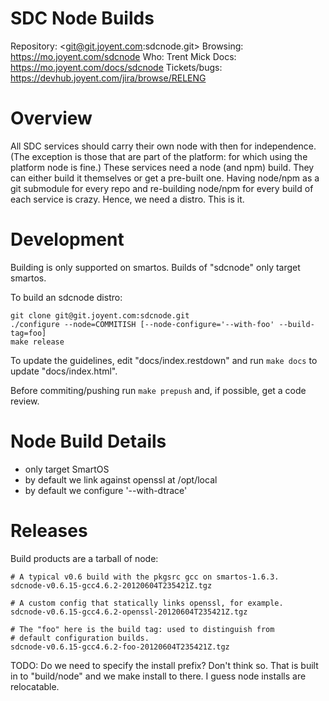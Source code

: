 # SDC Node Builds

Repository: <git@git.joyent.com:sdcnode.git>
Browsing: <https://mo.joyent.com/sdcnode>
Who: Trent Mick
Docs: <https://mo.joyent.com/docs/sdcnode>
Tickets/bugs: <https://devhub.joyent.com/jira/browse/RELENG>


# Overview

All SDC services should carry their own node with then for independence.
(The exception is those that are part of the platform: for which using
the platform node is fine.) These services need a node (and npm) build.
They can either build it themselves or get a pre-built one. Having node/npm
as a git submodule for every repo and re-building node/npm for every build of
each service is crazy. Hence, we need a distro. This is it.


# Development

Building is only supported on smartos. Builds of "sdcnode" only target
smartos.

To build an sdcnode distro:

    git clone git@git.joyent.com:sdcnode.git
    ./configure --node=COMMITISH [--node-configure='--with-foo' --build-tag=foo]
    make release

To update the guidelines, edit "docs/index.restdown" and run `make docs`
to update "docs/index.html".

Before commiting/pushing run `make prepush` and, if possible, get a code
review.


# Node Build Details

- only target SmartOS
- by default we link against openssl at /opt/local
- by default we configure '--with-dtrace'


# Releases

Build products are a tarball of node:

    # A typical v0.6 build with the pkgsrc gcc on smartos-1.6.3.
    sdcnode-v0.6.15-gcc4.6.2-20120604T235421Z.tgz

    # A custom config that statically links openssl, for example.
    sdcnode-v0.6.15-gcc4.6.2-openssl-20120604T235421Z.tgz

    # The "foo" here is the build tag: used to distinguish from
    # default configuration builds.
    sdcnode-v0.6.15-gcc4.6.2-foo-20120604T235421Z.tgz

TODO: Do we need to specify the install prefix? Don't think so. That is built
in to "build/node" and we make install to there. I guess node installs are
relocatable.

